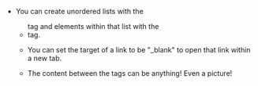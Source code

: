 * You can create unordered lists with the <ul> tag and elements within that list with the <li> tag.

* You can set the target of a link to be "_blank" to open that link within a new tab.

* The content between the <a> tags can be anything! Even a picture!
